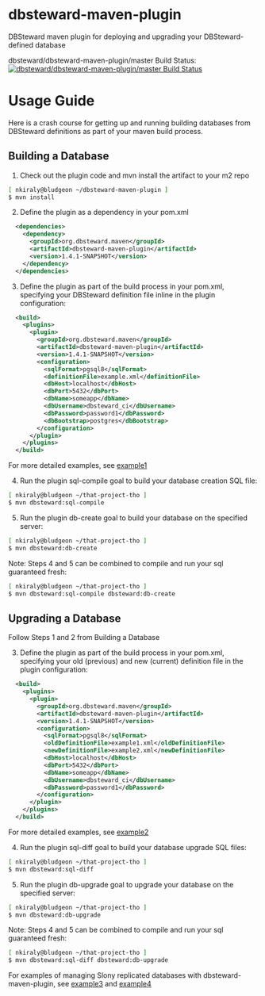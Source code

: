 dbsteward-maven-plugin
======================
DBSteward maven plugin for deploying and upgrading your DBSteward-defined database

dbsteward/dbsteward-maven-plugin/master Build Status: [![dbsteward/dbsteward-maven-plugin/master Build Status](https://travis-ci.org/dbsteward/dbsteward-maven-plugin.png?branch=master)](https://travis-ci.org/dbsteward/dbsteward-maven-plugin)


Usage Guide
===========
Here is a crash course for getting up and running building databases from DBSteward definitions as part of your maven build process.


## Building a Database
1) Check out the plugin code and mvn install the artifact to your m2 repo
```bash
[ nkiraly@bludgeon ~/dbsteward-maven-plugin ]
$ mvn install
```


2) Define the plugin as a dependency in your pom.xml
```XML
  <dependencies>
    <dependency>
      <groupId>org.dbsteward.maven</groupId>
      <artifactId>dbsteward-maven-plugin</artifactId>
      <version>1.4.1-SNAPSHOT</version>
    </dependency>
  </dependencies>
```


3) Define the plugin as part of the build process in your pom.xml, specifying your DBSteward definition file inline in the plugin configuration:
```XML
  <build>
    <plugins>
      <plugin>
        <groupId>org.dbsteward.maven</groupId>
        <artifactId>dbsteward-maven-plugin</artifactId>
        <version>1.4.1-SNAPSHOT</version>
        <configuration>
          <sqlFormat>pgsql8</sqlFormat>
          <definitionFile>example.xml</definitionFile>
          <dbHost>localhost</dbHost>
          <dbPort>5432</dbPort>
          <dbName>someapp</dbName>
          <dbUsername>dbsteward_ci</dbUsername>
          <dbPassword>password1</dbPassword>
          <dbBootstrap>postgres</dbBootstrap>
        </configuration>
      </plugin>
    </plugins>
  </build>
```
For more detailed examples, see [example1](https://github.com/dbsteward/dbsteward-maven-plugin/blob/master/example1/pom.xml)


4) Run the plugin sql-compile goal to build your database creation SQL file:
```bash
[ nkiraly@bludgeon ~/that-project-tho ]
$ mvn dbsteward:sql-compile
```


5) Run the plugin db-create goal to build your database on the specified server:
```bash
[ nkiraly@bludgeon ~/that-project-tho ]
$ mvn dbsteward:db-create
```


Note: Steps 4 and 5 can be combined to compile and run your sql guaranteed fresh:
```bash
[ nkiraly@bludgeon ~/that-project-tho ]
$ mvn dbsteward:sql-compile dbsteward:db-create
```




## Upgrading a Database
Follow Steps 1 and 2 from Building a Database

3) Define the plugin as part of the build process in your pom.xml, specifying your old (previous) and new (current) definition file in the plugin configuration:
```XML
  <build>
    <plugins>
      <plugin>
        <groupId>org.dbsteward.maven</groupId>
        <artifactId>dbsteward-maven-plugin</artifactId>
        <version>1.4.1-SNAPSHOT</version>
        <configuration>
          <sqlFormat>pgsql8</sqlFormat>
          <oldDefinitionFile>example1.xml</oldDefinitionFile>
          <newDefinitionFile>example2.xml</newDefinitionFile>
          <dbHost>localhost</dbHost>
          <dbPort>5432</dbPort>
          <dbName>someapp</dbName>
          <dbUsername>dbsteward_ci</dbUsername>
          <dbPassword>password1</dbPassword>
        </configuration>
      </plugin>
    </plugins>
  </build>
```
For more detailed examples, see [example2](https://github.com/dbsteward/dbsteward-maven-plugin/blob/master/example2/pom.xml)


4) Run the plugin sql-diff goal to build your database upgrade SQL files:
```bash
[ nkiraly@bludgeon ~/that-project-tho ]
$ mvn dbsteward:sql-diff
```


5) Run the plugin db-upgrade goal to upgrade your database on the specified server:
```bash
[ nkiraly@bludgeon ~/that-project-tho ]
$ mvn dbsteward:db-upgrade
```


Note: Steps 4 and 5 can be combined to compile and run your sql guaranteed fresh:
```bash
[ nkiraly@bludgeon ~/that-project-tho ]
$ mvn dbsteward:sql-diff dbsteward:db-upgrade
```


For examples of managing Slony replicated databases with dbsteward-maven-plugin, see [example3](https://github.com/dbsteward/dbsteward-maven-plugin/blob/master/example3/pom.xml) and [example4](https://github.com/dbsteward/dbsteward-maven-plugin/blob/master/example3/pom.xml)
